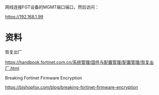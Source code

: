 网线连接FGT设备的MGMT端口端口，然后访问：

https://192.168.1.99



# 资料

恢复出厂

https://handbook.fortinet.com.cn/系统管理/固件与配置管理/配置管理/恢复出厂.html

Breaking Fortinet Firmware Encryption

https://bishopfox.com/blog/breaking-fortinet-firmware-encryption